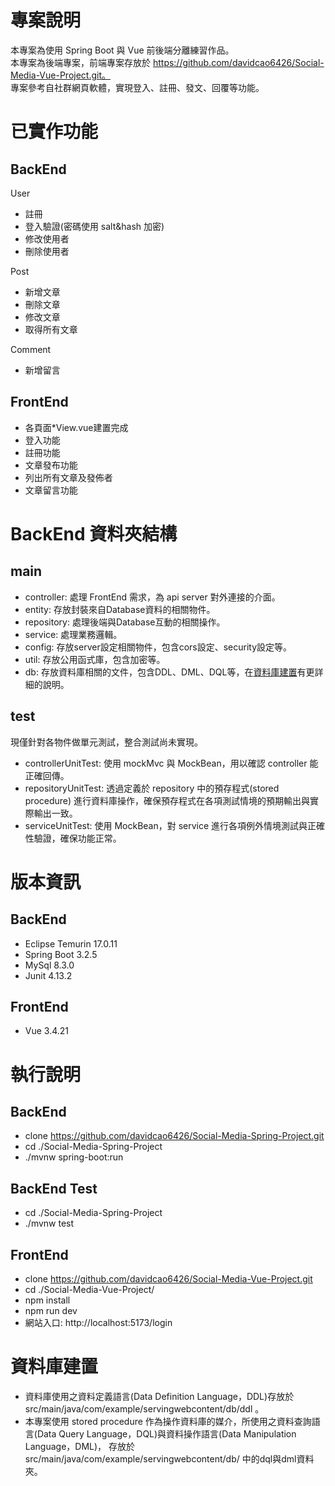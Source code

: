 # 專案說明
本專案為使用 Spring Boot 與 Vue 前後端分離練習作品。  
本專案為後端專案，前端專案存放於 https://github.com/davidcao6426/Social-Media-Vue-Project.git。  
專案參考自社群網頁軟體，實現登入、註冊、發文、回覆等功能。

# 已實作功能
## BackEnd
User
* 註冊
* 登入驗證(密碼使用 salt&hash 加密)
* 修改使用者
* 刪除使用者

Post
* 新增文章
* 刪除文章
* 修改文章
* 取得所有文章

Comment
* 新增留言

## FrontEnd
* 各頁面*View.vue建置完成
* 登入功能
* 註冊功能
* 文章發布功能
* 列出所有文章及發佈者
* 文章留言功能

# BackEnd 資料夾結構
## main
* controller: 處理 FrontEnd 需求，為 api server 對外連接的介面。
* entity: 存放封裝來自Database資料的相關物件。
* repository: 處理後端與Database互動的相關操作。
* service: 處理業務邏輯。
* config: 存放server設定相關物件，包含cors設定、security設定等。
* util: 存放公用函式庫，包含加密等。
* db: 存放資料庫相關的文件，包含DDL、DML、DQL等，在[資料庫建置](#資料庫建置)有更詳細的說明。

## test
現僅針對各物件做單元測試，整合測試尚未實現。
* controllerUnitTest: 使用 mockMvc 與 MockBean，用以確認 controller 能正確回傳。
* repositoryUnitTest:  透過定義於 repository 中的預存程式(stored procedure) 進行資料庫操作，確保預存程式在各項測試情境的預期輸出與實際輸出一致。
* serviceUnitTest: 使用 MockBean，對 service 進行各項例外情境測試與正確性驗證，確保功能正常。

# 版本資訊
## BackEnd
* Eclipse Temurin 17.0.11
* Spring Boot 3.2.5
* MySql 8.3.0
* Junit 4.13.2

## FrontEnd
* Vue 3.4.21

# 執行說明
## BackEnd
* clone https://github.com/davidcao6426/Social-Media-Spring-Project.git
* cd ./Social-Media-Spring-Project
* ./mvnw spring-boot:run

## BackEnd Test
* cd ./Social-Media-Spring-Project
* ./mvnw test

## FrontEnd
* clone https://github.com/davidcao6426/Social-Media-Vue-Project.git
* cd ./Social-Media-Vue-Project/
* npm install
* npm run dev
* 網站入口: http://localhost:5173/login

# 資料庫建置
* 資料庫使用之資料定義語言(Data Definition Language，DDL)存放於 src/main/java/com/example/servingwebcontent/db/ddl 。  
* 本專案使用 stored procedure 作為操作資料庫的媒介，所使用之資料查詢語言(Data Query Language，DQL)與資料操作語言(Data Manipulation Language，DML)，
存放於 src/main/java/com/example/servingwebcontent/db/ 中的dql與dml資料夾。  